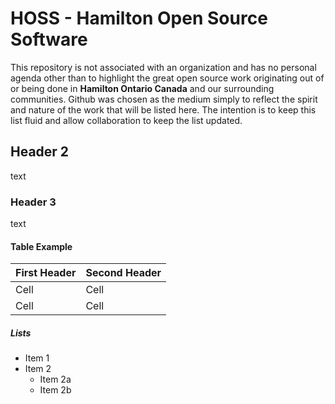 # HOSS - Hamilton Open Source Software
This repository is not associated with an organization and has no personal agenda other than to highlight the great open source work originating out of or being done in **Hamilton Ontario Canada** and our surrounding communities. Github was chosen as the medium simply to reflect the spirit and nature of the work that will be listed here. The intention is to keep this list fluid and allow collaboration to keep the list updated.

## Header 2
text

### Header 3 
text


#### Table Example

First Header | Second Header
------------ | -------------
Cell | Cell
Cell | Cell


##### Lists
* Item 1
* Item 2
  * Item 2a
  * Item 2b
